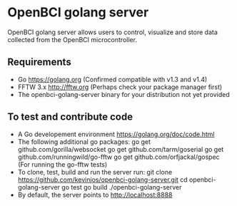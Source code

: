 OpenBCI golang server
=====================

OpenBCI golang server allows users to control, visualize and store data collected from the OpenBCI microcontroller.

Requirements
------------

* Go <https://golang.org> (Confirmed compatible with v1.3 and v1.4)
* FFTW 3.x <http://fftw.org> (Perhaps check your package manager first)
* The openbci-golang-server binary for your distribution not yet provided

To test and contribute code
---------------------------

* A Go developement environment <https://golang.org/doc/code.html>
* The following additional go packages:
		go get github.com/gorilla/websocket
		go get github.com/tarm/goserial
		go get github.com/runningwild/go-fftw
		go get github.com/orfjackal/gospec (For running the go-fftw tests)
* To clone, test, build and run the server run:
		git clone https://github.com/kevinjos/openbci-golang-server.git
		cd openbci-golang-server
		go test
		go build
		./openbci-golang-server
* By default, the server points to <http://localhost:8888>


